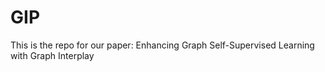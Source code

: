 # GIP
This is the repo for our paper: Enhancing Graph Self-Supervised Learning with Graph Interplay
